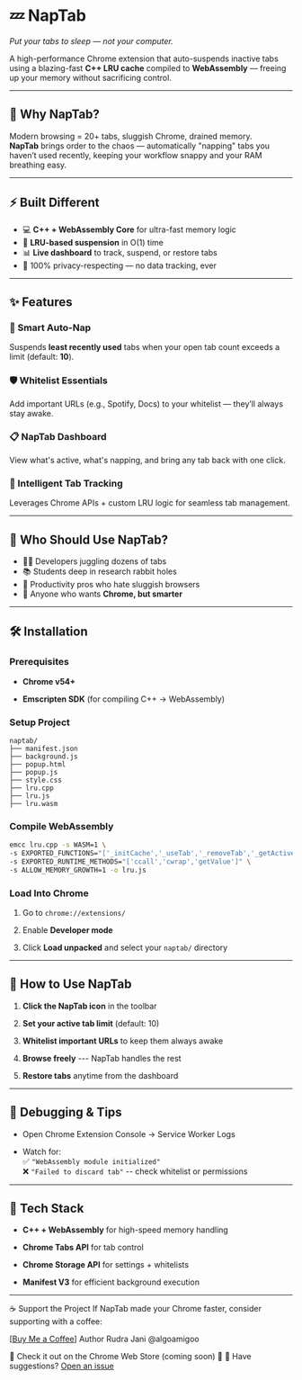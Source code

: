 # 💤 NapTab  
*Put your tabs to sleep — not your computer.*

A high-performance Chrome extension that auto-suspends inactive tabs using a blazing-fast **C++ LRU cache** compiled to **WebAssembly** — freeing up your memory without sacrificing control.

---

## 🧠 Why NapTab?

Modern browsing = 20+ tabs, sluggish Chrome, drained memory.  
**NapTab** brings order to the chaos — automatically "napping" tabs you haven’t used recently, keeping your workflow snappy and your RAM breathing easy.

---

## ⚡ Built Different

- 💻 **C++ + WebAssembly Core** for ultra-fast memory logic  
- 🚀 **LRU-based suspension** in O(1) time  
- 📊 **Live dashboard** to track, suspend, or restore tabs  
- 🧘 100% privacy-respecting — no data tracking, ever

---

## ✨ Features

### 🌙 Smart Auto-Nap
Suspends **least recently used** tabs when your open tab count exceeds a limit (default: **10**).

### 🛡️ Whitelist Essentials
Add important URLs (e.g., Spotify, Docs) to your whitelist — they’ll always stay awake.

### 📋 NapTab Dashboard
View what's active, what's napping, and bring any tab back with one click.

### 🧠 Intelligent Tab Tracking
Leverages Chrome APIs + custom LRU logic for seamless tab management.

---

## 🎯 Who Should Use NapTab?

- 👨‍💻 Developers juggling dozens of tabs  
- 📚 Students deep in research rabbit holes  
- 🔬 Productivity pros who hate sluggish browsers  
- 🧠 Anyone who wants **Chrome, but smarter**

* * * * *

🛠️ Installation
----------------

### Prerequisites

-   **Chrome v54+**

-   **Emscripten SDK** (for compiling C++ → WebAssembly)

### Setup Project

```
naptab/
├── manifest.json
├── background.js
├── popup.html
├── popup.js
├── style.css
├── lru.cpp
├── lru.js
├── lru.wasm
```


### Compile WebAssembly

```bash
emcc lru.cpp -s WASM=1 \
-s EXPORTED_FUNCTIONS="['_initCache','_useTab','_removeTab','_getActiveTabsCount','_getActiveTabs','_isTabInCache','_malloc','_free']" \
-s EXPORTED_RUNTIME_METHODS="['ccall','cwrap','getValue']" \
-s ALLOW_MEMORY_GROWTH=1 -o lru.js
```

### Load Into Chrome

1.  Go to `chrome://extensions/`

2.  Enable **Developer mode**

3.  Click **Load unpacked** and select your `naptab/` directory

* * * * *

🧪 How to Use NapTab
--------------------

1.  **Click the NapTab icon** in the toolbar

2.  **Set your active tab limit** (default: 10)

3.  **Whitelist important URLs** to keep them always awake

4.  **Browse freely** --- NapTab handles the rest

5.  **Restore tabs** anytime from the dashboard

* * * * *

🐞 Debugging & Tips
-------------------

-   Open Chrome Extension Console → Service Worker Logs

-   Watch for:\
    ✅ `"WebAssembly module initialized"`\
    ❌ `"Failed to discard tab"` -- check whitelist or permissions

* * * * *

🧬 Tech Stack
-------------

-   **C++ + WebAssembly** for high-speed memory handling

-   **Chrome Tabs API** for tab control

-   **Chrome Storage API** for settings + whitelists

-   **Manifest V3** for efficient background execution

* * * * *
☕ Support the Project
If NapTab made your Chrome faster, consider supporting with a coffee:

[[Buy Me a Coffee](https://buymeacoffee.com/itsrudrajaw)]
Author
Rudra Jani
@algoamigoo

🚀 Check it out on the Chrome Web Store (coming soon)
💬 💬 Have suggestions? [Open an issue](https://github.com/yourusername/naptab/issues)

